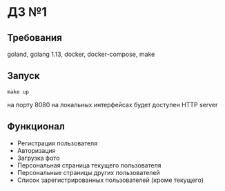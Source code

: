 # ДЗ №1

## Требования

goland, golang 1.13, docker, docker-compose, make

## Запуск

```
make up
```

на порту 8080 на локальных интерфейсах будет доступен HTTP server

## Функционал

- Регистрация пользователя
- Авторизация
- Загрузка фото
- Персональная страница текущего пользователя
- Персональные страницы других пользователей
- Список зарегистрированных пользователей (кроме текущего)
